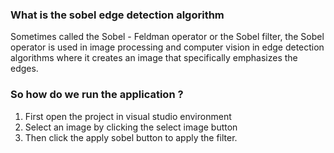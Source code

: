 ### What is the sobel edge detection algorithm

Sometimes called the Sobel - Feldman operator or the Sobel filter, the Sobel operator is used in image processing and computer vision in edge detection algorithms where it creates an image that specifically emphasizes the edges.


### So how do we run the application ?
1) First open the project in visual studio environment
2) Select an image by clicking the select image button
3) Then click the apply sobel button to apply the filter.

